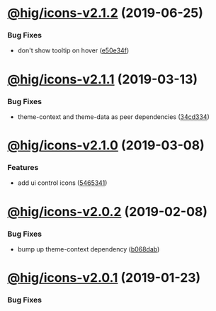 # [@hig/icons-v2.1.2](https://github.com/Autodesk/hig/compare/@hig/icons@2.1.1...@hig/icons@2.1.2) (2019-06-25)


### Bug Fixes

* don't show tooltip on hover ([e50e34f](https://github.com/Autodesk/hig/commit/e50e34f))

# [@hig/icons-v2.1.1](https://github.com/Autodesk/hig/compare/@hig/icons@2.1.0...@hig/icons@2.1.1) (2019-03-13)


### Bug Fixes

* theme-context and theme-data as peer dependencies ([34cd334](https://github.com/Autodesk/hig/commit/34cd334))

# [@hig/icons-v2.1.0](https://github.com/Autodesk/hig/compare/@hig/icons@2.0.2...@hig/icons@2.1.0) (2019-03-08)


### Features

* add ui control icons ([5465341](https://github.com/Autodesk/hig/commit/5465341))

# [@hig/icons-v2.0.2](https://github.com/Autodesk/hig/compare/@hig/icons@2.0.1...@hig/icons@2.0.2) (2019-02-08)


### Bug Fixes

* bump up theme-context dependency ([b068dab](https://github.com/Autodesk/hig/commit/b068dab))

# [@hig/icons-v2.0.1](https://github.com/Autodesk/hig/compare/@hig/icons@2.0.0...@hig/icons@2.0.1) (2019-01-23)


### Bug Fixes

* **package:** update [@hig](https://github.com/hig)/theme-context to version 2.0.0 ([7975948](https://github.com/Autodesk/hig/commit/7975948))

# [@hig/icons-v2.0.0](https://github.com/Autodesk/hig/compare/@hig/icons@1.0.0...@hig/icons@2.0.0) (2019-01-17)


### chore

* **icons:** release icons 2.0.0 ([b61b2cb](https://github.com/Autodesk/hig/commit/b61b2cb))


### Features

* **icons:** make icons themable ([56abadd](https://github.com/Autodesk/hig/commit/56abadd))
* support color attribute on avatar ([c7121d1](https://github.com/Autodesk/hig/commit/c7121d1))


### BREAKING CHANGES

* **icons:** update package version to release icons 2.0.0

# [@hig/icons-v1.0.0](https://github.com/Autodesk/hig/compare/@hig/icons@0.2.1...@hig/icons@1.0.0) (2018-12-04)


### BREAKING

* **icon/icon-button:** Removes [@hig](https://github.com/hig)/icon and refactor [@hig](https://github.com/hig)/icon-button to use [@hig](https://github.com/hig)/icons ([49d78f4](https://github.com/Autodesk/hig/commit/49d78f4))


### Bug Fixes

* **storybook:** Add back Icon stories ([f38f2d4](https://github.com/Autodesk/hig/commit/f38f2d4))


### BREAKING CHANGES

* **icon/icon-button:** Removes @hig/icon
* **icon/icon-button:** Use icon prop instead of name or svg in @hig/icon-button to render Icon/svg
* **icon/icon-button:** No longer export `names` from @hig/icon-button

Usage:
```
import { Assets24 } from "@hig/icons"

function MyComponent() {
  return (
    <IconButton
      icon={<Assets24 />}
      onClick={() => console.log('Clicked it.')}
    />
  );
}
```

# [@hig/icons-v0.2.1](https://github.com/Autodesk/hig/compare/@hig/icons@0.2.0...@hig/icons@0.2.1) (2018-10-08)


### Bug Fixes

* replace stroke icons with fill ([5e06c82](https://github.com/Autodesk/hig/commit/5e06c82))

# [@hig/icons-v0.2.0](https://github.com/Autodesk/hig/compare/@hig/icons@0.1.0...@hig/icons@0.2.0) (2018-08-07)


### Features

* update icon set ([80bf8c6](https://github.com/Autodesk/hig/commit/80bf8c6))
